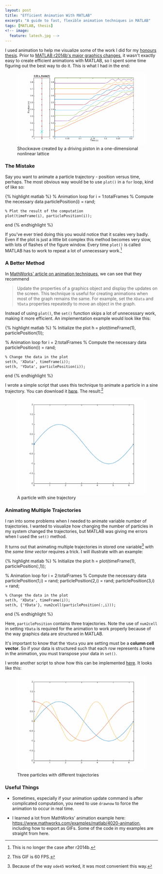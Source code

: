 ```yaml
---
layout: post
title: "Efficient Animation With MATLAB"
excerpt: "A guide to fast, flexible animation techniques in MATLAB"
tags: [MATLAB, thesis]
<!-- image:
  feature: latech.jpg -->
---
```


I used animation to help me visualize some of the work I did for my [honours thesis](/work/thesis.pdf). Prior to [MATLAB r2014b's major graphics changes](http://www.mathworks.com/help/matlab/graphics-changes-in-r2014b.html), it wasn't exactly easy to create efficient animations with MATLAB, so I spent some time figuring out the best way to do it. This is what I had in the end:

<figure>
	<a href="/matlab-animation/shock.gif"><img src="/matlab-animation/shock.gif"></a>
	<figcaption>Shockwave created by a driving piston in a one-dimensional nonlinear lattice</figcaption>
</figure>

### The Mistake

Say you want to animate a particle trajectory - position versus time, perhaps. The most obvious way would be to use `plot()` in a `for` loop, kind of like so:

{% highlight matlab %}
% Animation loop
for i = 1:totalFrames
	% Compute the necessary data
	particlePosition(i) = rand;

	% Plot the result of the computation
	plot(timeFrame(i), particlePosition(i));
end
{% endhighlight %}

If you've ever tried doing this you would notice that it scales very badly. Even if the plot is just a little bit complex this method becomes very slow, with lots of flashes of the figure window. Every time `plot()` is called MATLAB has to work to repeat a lot of unnecessary work.[^1] 

[^1]: This is no longer the case after r2014b.

### A Better Method

In [MathWorks' article on animation techniques](http://www.mathworks.com/help/matlab/creating_plots/animation-techniques.html), we can see that they recommend 

> Update the properties of a graphics object and display the updates on the screen. This technique is useful for creating animations when most of the graph remains the same. For example, set the `XData` and `YData` properties repeatedly to move an object in the graph.

Instead of using `plot()`, the `set()` function skips a lot of unnecessary work, making it more efficient. An implementation example would look like this:

{% highlight matlab %}
% Initialize the plot
h = plot(timeFrame(1), particlePosition(1));

% Animation loop
for i = 2:totalFrames
	% Compute the necessary data
	particlePosition(i) = rand;

	% Change the data in the plot
	set(h, 'XData', timeFrame(i));
	set(h, 'YData', particlePosition(i));
end
{% endhighlight %}

I wrote a simple script that uses this technique to animate a particle in a sine trajectory. You can download it [here](/matlab-animation/Animate.m). The result:[^2]

<figure>
	<a href="/matlab-animation/sine.gif"><img src="/matlab-animation/sine.gif"></a>
	<figcaption>A particle with sine trajectory</figcaption>
</figure>

[^2]: This GIF is 60 FPS.

### Animating Multiple Trajectories

I ran into some problems when I needed to animate variable number of trajectories. I wanted to visualize how changing the number of particles in my system changed the trajectories, but MATLAB was giving me errors when I used the `set()` method. 

It turns out that animating multiple trajectories in stored one variable[^3] with the *same time vector* requires a trick. I will illustrate with an example:

[^3]: Because of the way `ode45` worked, it was most convenient this way.

{% highlight matlab %}
% Initialize the plot
h = plot(timeFrame(1), particlePosition(:,1));

% Animation loop
for i = 2:totalFrames
	% Compute the necessary data
	particlePosition(1,i) = rand;
	particlePosition(2,i) = rand;
	particlePosition(3,i) = rand;

	% Change the data in the plot
	set(h, 'XData', timeFrame(i));
	set(h, {'YData'}, num2cell(particlePosition(:,i)));
end
{% endhighlight %}

Here, `particlePosition` contains three trajectories. Note the use of `num2cell` in setting `YData` is required for the animation to work properly because of the way graphics data are structured in MATLAB. 

It's important to know that the `YData` you are setting must be a **column cell vector**. So if your data is structured such that each row represents a frame in the animation, you must transpose your data in `set()`.

I wrote another script to show how this can be implemented [here](/matlab-animation/Animate2.m). It looks like this:

<figure>
	<a href="/matlab-animation/sine2.gif"><img src="/matlab-animation/sine2.gif"></a>
	<figcaption>Three particles with different trajectories</figcaption>
</figure>

### Useful Things

- Sometimes, especially if your animation update command is after complicated computation, you need to use `drawnow` to force the animation to occur in real time.

- I learned a lot from MathWorks' animation example here: <https://www.mathworks.com/examples/matlab/4020-animation>, including how to export as GIFs. Some of the code in my examples are straight from here.


